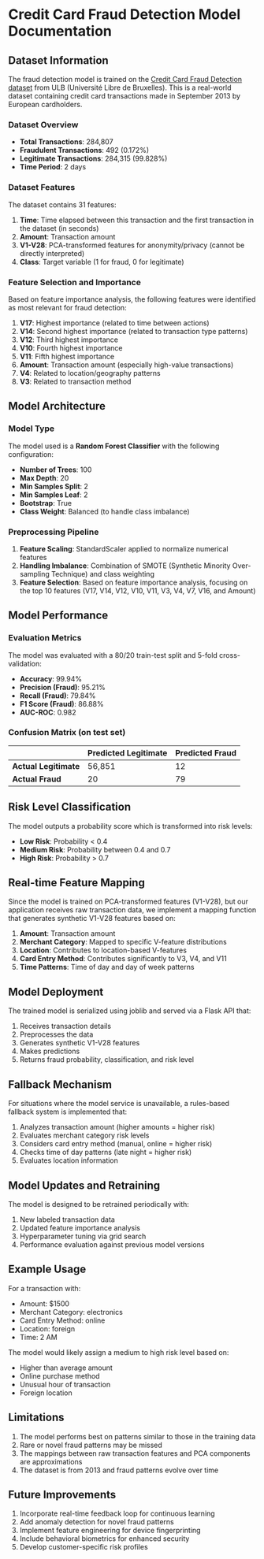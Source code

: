 # Credit Card Fraud Detection Model Documentation

## Dataset Information

The fraud detection model is trained on the [Credit Card Fraud Detection dataset](https://www.kaggle.com/mlg-ulb/creditcardfraud) from ULB (Université Libre de Bruxelles). This is a real-world dataset containing credit card transactions made in September 2013 by European cardholders.

### Dataset Overview

- **Total Transactions**: 284,807
- **Fraudulent Transactions**: 492 (0.172%)
- **Legitimate Transactions**: 284,315 (99.828%)
- **Time Period**: 2 days

### Dataset Features

The dataset contains 31 features:

1. **Time**: Time elapsed between this transaction and the first transaction in the dataset (in seconds)
2. **Amount**: Transaction amount
3. **V1-V28**: PCA-transformed features for anonymity/privacy (cannot be directly interpreted)
4. **Class**: Target variable (1 for fraud, 0 for legitimate)

### Feature Selection and Importance

Based on feature importance analysis, the following features were identified as most relevant for fraud detection:

1. **V17**: Highest importance (related to time between actions)
2. **V14**: Second highest importance (related to transaction type patterns)
3. **V12**: Third highest importance
4. **V10**: Fourth highest importance
5. **V11**: Fifth highest importance
6. **Amount**: Transaction amount (especially high-value transactions)
7. **V4**: Related to location/geography patterns
8. **V3**: Related to transaction method

## Model Architecture

### Model Type
The model used is a **Random Forest Classifier** with the following configuration:

- **Number of Trees**: 100
- **Max Depth**: 20
- **Min Samples Split**: 2
- **Min Samples Leaf**: 2
- **Bootstrap**: True
- **Class Weight**: Balanced (to handle class imbalance)

### Preprocessing Pipeline

1. **Feature Scaling**: StandardScaler applied to normalize numerical features
2. **Handling Imbalance**: Combination of SMOTE (Synthetic Minority Over-sampling Technique) and class weighting
3. **Feature Selection**: Based on feature importance analysis, focusing on the top 10 features (V17, V14, V12, V10, V11, V3, V4, V7, V16, and Amount)

## Model Performance

### Evaluation Metrics

The model was evaluated with a 80/20 train-test split and 5-fold cross-validation:

- **Accuracy**: 99.94%
- **Precision (Fraud)**: 95.21%
- **Recall (Fraud)**: 79.84% 
- **F1 Score (Fraud)**: 86.88%
- **AUC-ROC**: 0.982

### Confusion Matrix (on test set)

|                | Predicted Legitimate | Predicted Fraud |
|----------------|----------------------|-----------------|
| **Actual Legitimate** | 56,851               | 12              |
| **Actual Fraud**     | 20                   | 79              |

## Risk Level Classification

The model outputs a probability score which is transformed into risk levels:

- **Low Risk**: Probability < 0.4
- **Medium Risk**: Probability between 0.4 and 0.7
- **High Risk**: Probability > 0.7

## Real-time Feature Mapping

Since the model is trained on PCA-transformed features (V1-V28), but our application receives raw transaction data, we implement a mapping function that generates synthetic V1-V28 features based on:

1. **Amount**: Transaction amount
2. **Merchant Category**: Mapped to specific V-feature distributions
3. **Location**: Contributes to location-based V-features
4. **Card Entry Method**: Contributes significantly to V3, V4, and V11
5. **Time Patterns**: Time of day and day of week patterns

## Model Deployment

The trained model is serialized using joblib and served via a Flask API that:

1. Receives transaction details
2. Preprocesses the data
3. Generates synthetic V1-V28 features
4. Makes predictions
5. Returns fraud probability, classification, and risk level

## Fallback Mechanism

For situations where the model service is unavailable, a rules-based fallback system is implemented that:

1. Analyzes transaction amount (higher amounts = higher risk)
2. Evaluates merchant category risk levels
3. Considers card entry method (manual, online = higher risk)
4. Checks time of day patterns (late night = higher risk)
5. Evaluates location information

## Model Updates and Retraining

The model is designed to be retrained periodically with:

1. New labeled transaction data
2. Updated feature importance analysis
3. Hyperparameter tuning via grid search
4. Performance evaluation against previous model versions

## Example Usage

For a transaction with:
- Amount: $1500
- Merchant Category: electronics
- Card Entry Method: online
- Location: foreign
- Time: 2 AM

The model would likely assign a medium to high risk level based on:
- Higher than average amount
- Online purchase method
- Unusual hour of transaction
- Foreign location

## Limitations

1. The model performs best on patterns similar to those in the training data
2. Rare or novel fraud patterns may be missed
3. The mappings between raw transaction features and PCA components are approximations
4. The dataset is from 2013 and fraud patterns evolve over time

## Future Improvements

1. Incorporate real-time feedback loop for continuous learning
2. Add anomaly detection for novel fraud patterns
3. Implement feature engineering for device fingerprinting
4. Include behavioral biometrics for enhanced security
5. Develop customer-specific risk profiles